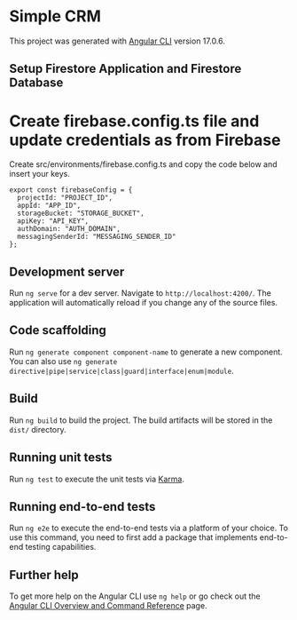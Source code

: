# Simple CRM

This project was generated with [Angular CLI](https://github.com/angular/angular-cli) version 17.0.6.

## Setup Firestore Application and Firestore Database

# Create firebase.config.ts file and update credentials as from Firebase
Create src/environments/firebase.config.ts and copy the code below and insert your keys.
```
export const firebaseConfig = {
  projectId: "PROJECT_ID",
  appId: "APP_ID",
  storageBucket: "STORAGE_BUCKET",
  apiKey: "API_KEY",
  authDomain: "AUTH_DOMAIN",
  messagingSenderId: "MESSAGING_SENDER_ID"
};
```


## Development server

Run `ng serve` for a dev server. Navigate to `http://localhost:4200/`. The application will automatically reload if you change any of the source files.

## Code scaffolding

Run `ng generate component component-name` to generate a new component. You can also use `ng generate directive|pipe|service|class|guard|interface|enum|module`.

## Build

Run `ng build` to build the project. The build artifacts will be stored in the `dist/` directory.

## Running unit tests

Run `ng test` to execute the unit tests via [Karma](https://karma-runner.github.io).

## Running end-to-end tests

Run `ng e2e` to execute the end-to-end tests via a platform of your choice. To use this command, you need to first add a package that implements end-to-end testing capabilities.

## Further help

To get more help on the Angular CLI use `ng help` or go check out the [Angular CLI Overview and Command Reference](https://angular.io/cli) page.
